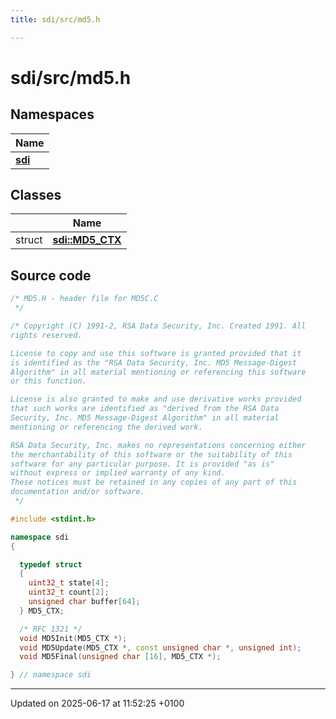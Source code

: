 ```yaml
---
title: sdi/src/md5.h

---
```


# sdi/src/md5.h



## Namespaces

| Name           |
| -------------- |
| **[sdi](namespacesdi.md)**  |

## Classes

|                | Name           |
| -------------- | -------------- |
| struct | **[sdi::MD5_CTX](structsdi_1_1_m_d5___c_t_x.md)**  |




## Source code

```cpp
/* MD5.H - header file for MD5C.C
 */

/* Copyright (C) 1991-2, RSA Data Security, Inc. Created 1991. All
rights reserved.

License to copy and use this software is granted provided that it
is identified as the "RSA Data Security, Inc. MD5 Message-Digest
Algorithm" in all material mentioning or referencing this software
or this function.

License is also granted to make and use derivative works provided
that such works are identified as "derived from the RSA Data
Security, Inc. MD5 Message-Digest Algorithm" in all material
mentioning or referencing the derived work.

RSA Data Security, Inc. makes no representations concerning either
the merchantability of this software or the suitability of this
software for any particular purpose. It is provided "as is"
without express or implied warranty of any kind.
These notices must be retained in any copies of any part of this
documentation and/or software.
 */

#include <stdint.h>

namespace sdi
{

  typedef struct
  {
    uint32_t state[4];                                   
    uint32_t count[2];        
    unsigned char buffer[64];                         
  } MD5_CTX;

  /* RFC 1321 */
  void MD5Init(MD5_CTX *);
  void MD5Update(MD5_CTX *, const unsigned char *, unsigned int);
  void MD5Final(unsigned char [16], MD5_CTX *);

} // namespace sdi
```


-------------------------------

Updated on 2025-06-17 at 11:52:25 +0100
